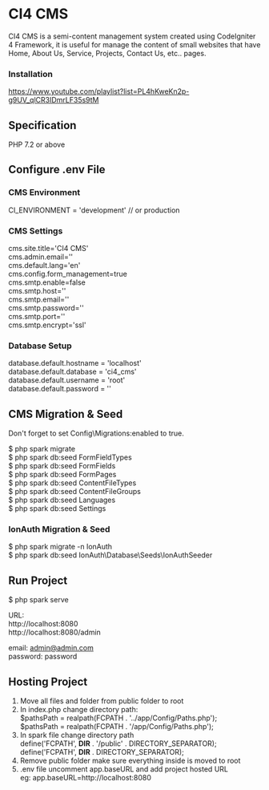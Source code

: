 # CI4 CMS
CI4 CMS is a semi-content management system created using CodeIgniter 4 Framework, it is useful for manage the content of small websites that have Home, About Us, Service, Projects, Contact Us, etc.. pages.

### Installation 

https://www.youtube.com/playlist?list=PL4hKweKn2p-g9UV_qlCR3IDmrLF35s9tM

## Specification

PHP 7.2 or above

## Configure .env File

### CMS Environment

CI_ENVIRONMENT = 'development'  // or production

### CMS Settings

cms.site.title='CI4 CMS'<br/>
cms.admin.email=''<br/>
cms.default.lang='en'<br/>
cms.config.form_management=true<br/>
cms.smtp.enable=false<br/>
cms.smtp.host=''<br/>
cms.smtp.email=''<br/>
cms.smtp.password=''<br/>
cms.smtp.port=''<br/>
cms.smtp.encrypt='ssl'<br/>

### Database Setup

database.default.hostname = 'localhost'<br/>
database.default.database = 'ci4_cms'<br/>
database.default.username = 'root'<br/>
database.default.password = ''<br/>

## CMS Migration & Seed

Don't forget to set Config\Migrations:enabled to true.<br/>

$ php spark migrate<br/> 
$ php spark db:seed FormFieldTypes<br/>
$ php spark db:seed FormFields<br/>
$ php spark db:seed FormPages<br/>
$ php spark db:seed ContentFileTypes<br/>
$ php spark db:seed ContentFileGroups<br/>
$ php spark db:seed Languages<br/>
$ php spark db:seed Settings<br/>

### IonAuth Migration & Seed

$ php spark migrate -n IonAuth<br/>
$ php spark db:seed IonAuth\Database\Seeds\IonAuthSeeder<br/>


## Run Project 

$ php spark serve<br/>

URL:<br/>
http://localhost:8080<br/>
http://localhost:8080/admin<br/>

email: admin@admin.com<br/>
password: password<br/>


## Hosting Project 

1. Move all files and folder from public folder to root<br/>
2. In index.php change directory path:<br/>
$pathsPath = realpath(FCPATH . '../app/Config/Paths.php');<br/>
$pathsPath = realpath(FCPATH . '/app/Config/Paths.php');<br/>
3. In spark file change directory path<br/>
define('FCPATH', __DIR__ . '/public' . DIRECTORY_SEPARATOR);<br/>
define('FCPATH', __DIR__ . DIRECTORY_SEPARATOR);<br/>
4. Remove public folder make sure everything inside is moved to root<br/>
5. .env file uncomment app.baseURL and add project hosted URL<br/>
eg: app.baseURL=http://localhost:8080<br/>
